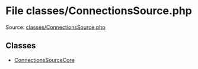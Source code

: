 File classes/ConnectionsSource.php
=========

Source: [classes/ConnectionsSource.php](https://github.com/PrestaShop/PrestaShop/blob/1.5.0.5/classes/ConnectionsSource.php)


Classes
-------

* [ConnectionsSourceCore](class.ConnectionsSourceCore.md)

